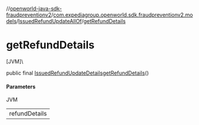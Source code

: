 //[openworld-java-sdk-fraudpreventionv2](../../../index.md)/[com.expediagroup.openworld.sdk.fraudpreventionv2.models](../index.md)/[IssuedRefundUpdateAllOf](index.md)/[getRefundDetails](get-refund-details.md)

# getRefundDetails

[JVM]\

public final [IssuedRefundUpdateDetails](../-issued-refund-update-details/index.md)[getRefundDetails](get-refund-details.md)()

#### Parameters

JVM

| |
|---|
| refundDetails |
